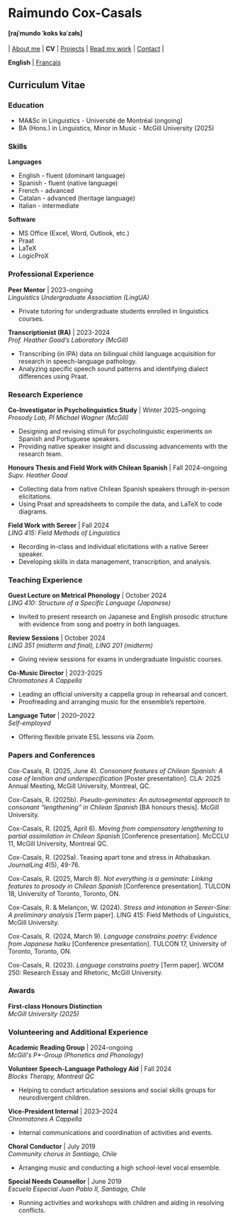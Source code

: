 # Raimundo Cox-Casals
#### [rajˈmundo ˈkɑks kəˈzaɫs]

| [About me](README.md) | **CV** | [Projects](projects.md) | [Read my work](papers.md) | [Contact](contact.md) | 

**English** \| [Français](french/cvfr.md)

## Curriculum Vitae
### Education
- MA&Sc in Linguistics - Université de Montréal (ongoing)
- BA (Hons.) in Linguistics, Minor in Music - McGill University (2025)

### Skills
**Languages**  
- English - fluent (dominant language)  
- Spanish - fluent (native language)  
- French - advanced   
- Catalan - advanced (heritage language)  
- Italian - intermediate 

**Software**  
- MS Office (Excel, Word, Outlook, etc.)  
- Praat  
- LaTeX  
- LogicProX

### Professional Experience
**Peer Mentor** | 2023-ongoing  
_Linguistics Undergraduate Association (LingUA)_
- Private tutoring for undergraduate students enrolled in linguistics courses.

**Transcriptionist (RA)** | 2023-2024  
_Prof. Heather Goad’s Laboratory (McGill)_
-	Transcribing (in IPA) data on bilingual child language acquisition for research in speech-language pathology.
- Analyzing specific speech sound patterns and identifying dialect differences using Praat.

### Research Experience
**Co-Investigator in Psycholinguistics Study** | Winter 2025-ongoing  
_Prosody Lab, PI Michael Wagner (McGill)_
-	Designing and revising stimuli for psycholinguistic experiments on Spanish and Portuguese speakers.
- Providing native speaker insight and discussing advancements with the research team.

**Honours Thesis and Field Work with Chilean Spanish** | Fall 2024–ongoing  
_Supv. Heather Goad_
- Collecting data from native Chilean Spanish speakers through in-person elicitations.
- Using Praat and spreadsheets to compile the data, and LaTeX to code diagrams.

**Field Work with Sereer** | Fall 2024  
_LING 415: Field Methods of Linguistics_
-	Recording in-class and individual elicitations with a native Sereer speaker.
-	Developing skills in data management, transcription, and analysis.

### Teaching Experience
**Guest Lecture on Metrical Phonology** | October 2024  
_LING 410: Structure of a Specific Language (Japanese)_
- Invited to present research on Japanese and English prosodic structure with evidence from song and poetry in both languages. 

**Review Sessions** | October 2024  
_LING 351 (midterm and final), LING 201 (midterm)_
- Giving review sessions for exams in undergraduate linguistic courses.

**Co-Music Director** | 2023-2025  
_Chromatones A Cappella_
- Leading an official university a cappella group in rehearsal and concert.
- Proofreading and arranging music for the ensemble’s repertoire.
 
**Language Tutor** | 2020–2022  
_Self-employed_
- Offering flexible private ESL lessons via Zoom.

### Papers and Conferences
Cox-Casals, R. (2025, June 4). _Consonant features of Chilean Spanish: A case of lenition and underspecification_ [Poster presentation]. CLA: 2025 Annual Meeting, McGill University, Montreal, QC.

Cox-Casals, R. (2025b). _Pseudo-geminates: An autosegmental approach to consonant “lengthening” in Chilean Spanish_ [BA honours thesis]. McGill University.

Cox-Casals, R. (2025, April 6). _Moving from compensatory lengthening to partial assimilation in Chilean Spanish_ [Conference presentation]. McCCLU 11, McGill University, Montreal QC.

Cox-Casals, R. (2025a). Teasing apart tone and stress in Athabaskan. _JournalLing 4_(5), 49-76.

Cox-Casals, R. (2025, March 8). _Not everything is a geminate: Linking features to prosody in Chilean Spanish_ [Conference presentation]. TULCON 18, University of Toronto, Toronto, ON.

Cox-Casals, R. & Melançon, W. (2024). _Stress and intonation in Sereer-Sine: A preliminary analysis_ [Term paper]. LING 415: Field Methods of Linguistics, McGill University.

Cox-Casals, R. (2024, March 9). _Language constrains poetry: Evidence from Japanese haiku_ [Conference presentation]. TULCON 17, University of Toronto, Toronto, ON.

Cox-Casals, R. (2023). _Language constrains poetry_ [Term paper]. WCOM 250: Research Essay and Rhetoric, McGill University.

### Awards
**First-class Honours Distinction**  
_McGill University (2025)_

### Volunteering and Additional Experience
**Academic Reading Group** | 2024–ongoing  
_McGill's P*-Group (Phonetics and Phonology)_

**Volunteer Speech-Language Pathology Aid** | Fall 2024  
_Blocks Therapy, Montreal QC_
- Helping to conduct articulation sessions and social skills groups for neurodivergent children.

**Vice-President Internal** | 2023–2024  
_Chromatones A Cappella_  
- Internal communications and coordination of activities and events.

**Choral Conductor** | July 2019  
_Community chorus in Santiago, Chile_
- Arranging music and conducting a high school-level vocal ensemble. 

**Special Needs Counsellor** | June 2019  
_Escuela Especial Juan Pablo II, Santiago, Chile_
- Running activities and workshops with children and aiding in resolving conflicts.

